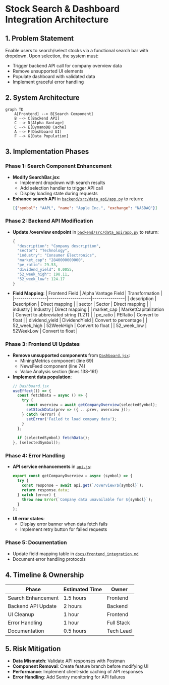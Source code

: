 # Stock Search & Dashboard Integration Architecture

## 1. Problem Statement
Enable users to search/select stocks via a functional search bar with dropdown. Upon selection, the system must:
- Trigger backend API call for company overview data
- Remove unsupported UI elements
- Populate dashboard with validated data
- Implement graceful error handling

## 2. System Architecture
```mermaid
graph TD
    A[Frontend] --> B[Search Component]
    B --> C[Backend API]
    C --> D[Alpha Vantage]
    C --> E[DynamoDB Cache]
    A --> F[Dashboard UI]
    F --> G[Data Population]
```

## 3. Implementation Phases

### Phase 1: Search Component Enhancement
- **Modify SearchBar.jsx**:
  - Implement dropdown with search results
  - Add selection handler to trigger API call
  - Display loading state during requests
- **Enhance search API** in [`backend/src/data_api/app.py`](backend/src/data_api/app.py:35) to return:
  ```json
  [{"symbol": "AAPL", "name": "Apple Inc.", "exchange": "NASDAQ"}]
  ```

### Phase 2: Backend API Modification
- **Update /overview endpoint** in [`backend/src/data_api/app.py`](backend/src/data_api/app.py:269) to return:
  ```python
  {
    "description": "Company description",
    "sector": "Technology",
    "industry": "Consumer Electronics",
    "market_cap": "2840000000000",
    "pe_ratio": 29.53,
    "dividend_yield": 0.0055,
    "52_week_high": 198.11,
    "52_week_low": 124.17
  }
  ```
- **Field Mapping**:
  | Frontend Field | Alpha Vantage Field | Transformation |
  |----------------|---------------------|----------------|
  | description | Description | Direct mapping |
  | sector | Sector | Direct mapping |
  | industry | Industry | Direct mapping |
  | market_cap | MarketCapitalization | Convert to abbreviated string (1.2T) |
  | pe_ratio | PERatio | Convert to float |
  | dividend_yield | DividendYield | Convert to percentage |
  | 52_week_high | 52WeekHigh | Convert to float |
  | 52_week_low | 52WeekLow | Convert to float |

### Phase 3: Frontend UI Updates
- **Remove unsupported components** from [`Dashboard.jsx`](frontend/src/components/Dashboard.jsx):
  - MiningMetrics component (line 69)
  - NewsFeed component (line 74)
  - Value Analysis section (lines 138-161)
- **Implement data population**:
  ```javascript
  // Dashboard.jsx
  useEffect(() => {
    const fetchData = async () => {
      try {
        const overview = await getCompanyOverview(selectedSymbol);
        setStockData(prev => ({ ...prev, overview }));
      } catch (error) {
        setError('Failed to load company data');
      }
    };
    
    if (selectedSymbol) fetchData();
  }, [selectedSymbol]);
  ```

### Phase 4: Error Handling
- **API service enhancements** in [`api.js`](frontend/src/services/api.js):
  ```javascript
  export const getCompanyOverview = async (symbol) => {
    try {
      const response = await api.get(`/overview/${symbol}`);
      return response.data;
    } catch (error) {
      throw new Error(`Company data unavailable for ${symbol}`);
    }
  };
  ```
- **UI error states**:
  - Display error banner when data fetch fails
  - Implement retry button for failed requests

### Phase 5: Documentation
- Update field mapping table in [`docs/frontend_integration.md`](docs/frontend_integration.md)
- Document error handling protocols

## 4. Timeline & Ownership
| Phase | Estimated Time | Owner |
|-------|----------------|-------|
| Search Enhancement | 1.5 hours | Frontend |
| Backend API Update | 2 hours | Backend |
| UI Cleanup | 1 hour | Frontend |
| Error Handling | 1 hour | Full Stack |
| Documentation | 0.5 hours | Tech Lead |

## 5. Risk Mitigation
- **Data Mismatch**: Validate API responses with Postman
- **Component Removal**: Create feature branch before modifying UI
- **Performance**: Implement client-side caching of API responses
- **Error Handling**: Add Sentry monitoring for API failures